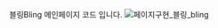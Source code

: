 블링Bling 메인페이지 코드 입니다.
![페이지구현_블링_bling](https://github.com/Violet-S2/bling_bling/assets/173660062/875968f6-1a25-45f3-b61f-9e4cce7dc2c9)

